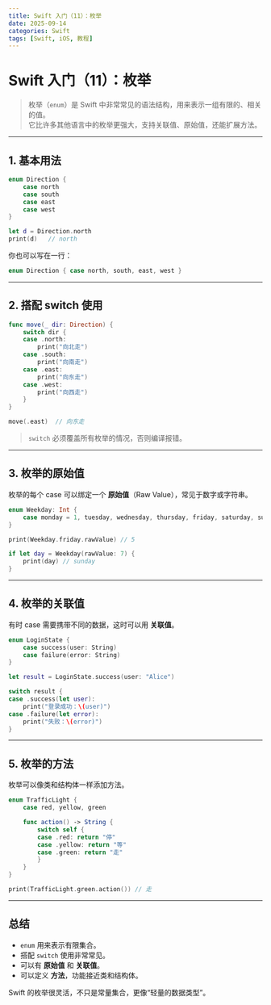 ```yaml
---
title: Swift 入门（11）：枚举
date: 2025-09-14
categories: Swift
tags: [Swift, iOS, 教程]
---
```


# Swift 入门（11）：枚举

> 枚举（`enum`）是 Swift 中非常常见的语法结构，用来表示一组有限的、相关的值。  
> 它比许多其他语言中的枚举更强大，支持关联值、原始值，还能扩展方法。

---

## 1. 基本用法

```swift
enum Direction {
    case north
    case south
    case east
    case west
}

let d = Direction.north
print(d)   // north
```

你也可以写在一行：

```swift
enum Direction { case north, south, east, west }
```

---

## 2. 搭配 switch 使用

```swift
func move(_ dir: Direction) {
    switch dir {
    case .north:
        print("向北走")
    case .south:
        print("向南走")
    case .east:
        print("向东走")
    case .west:
        print("向西走")
    }
}

move(.east)  // 向东走
```

> `switch` 必须覆盖所有枚举的情况，否则编译报错。

---

## 3. 枚举的原始值

枚举的每个 case 可以绑定一个 **原始值**（Raw Value），常见于数字或字符串。

```swift
enum Weekday: Int {
    case monday = 1, tuesday, wednesday, thursday, friday, saturday, sunday
}

print(Weekday.friday.rawValue) // 5

if let day = Weekday(rawValue: 7) {
    print(day) // sunday
}
```

---

## 4. 枚举的关联值

有时 case 需要携带不同的数据，这时可以用 **关联值**。

```swift
enum LoginState {
    case success(user: String)
    case failure(error: String)
}

let result = LoginState.success(user: "Alice")

switch result {
case .success(let user):
    print("登录成功：\(user)")
case .failure(let error):
    print("失败：\(error)")
}
```

---

## 5. 枚举的方法

枚举可以像类和结构体一样添加方法。

```swift
enum TrafficLight {
    case red, yellow, green

    func action() -> String {
        switch self {
        case .red: return "停"
        case .yellow: return "等"
        case .green: return "走"
        }
    }
}

print(TrafficLight.green.action()) // 走
```

---

## 总结

- `enum` 用来表示有限集合。
- 搭配 `switch` 使用非常常见。
- 可以有 **原始值** 和 **关联值**。
- 可以定义 **方法**，功能接近类和结构体。

Swift 的枚举很灵活，不只是常量集合，更像“轻量的数据类型”。
